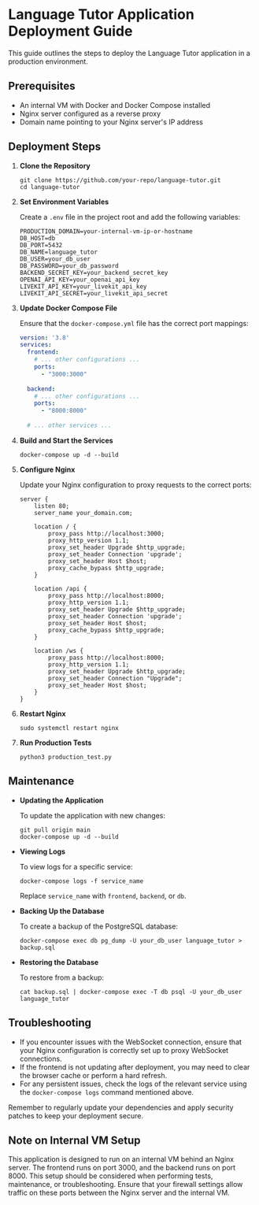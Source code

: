 # Language Tutor Application Deployment Guide

This guide outlines the steps to deploy the Language Tutor application in a production environment.

## Prerequisites

- An internal VM with Docker and Docker Compose installed
- Nginx server configured as a reverse proxy
- Domain name pointing to your Nginx server's IP address

## Deployment Steps

1. **Clone the Repository**

   ```
   git clone https://github.com/your-repo/language-tutor.git
   cd language-tutor
   ```

2. **Set Environment Variables**

   Create a `.env` file in the project root and add the following variables:

   ```
   PRODUCTION_DOMAIN=your-internal-vm-ip-or-hostname
   DB_HOST=db
   DB_PORT=5432
   DB_NAME=language_tutor
   DB_USER=your_db_user
   DB_PASSWORD=your_db_password
   BACKEND_SECRET_KEY=your_backend_secret_key
   OPENAI_API_KEY=your_openai_api_key
   LIVEKIT_API_KEY=your_livekit_api_key
   LIVEKIT_API_SECRET=your_livekit_api_secret
   ```

3. **Update Docker Compose File**

   Ensure that the `docker-compose.yml` file has the correct port mappings:

   ```yaml
   version: '3.8'
   services:
     frontend:
       # ... other configurations ...
       ports:
         - "3000:3000"
     
     backend:
       # ... other configurations ...
       ports:
         - "8000:8000"
     
     # ... other services ...
   ```

4. **Build and Start the Services**

   ```
   docker-compose up -d --build
   ```

5. **Configure Nginx**

   Update your Nginx configuration to proxy requests to the correct ports:

   ```nginx
   server {
       listen 80;
       server_name your_domain.com;

       location / {
           proxy_pass http://localhost:3000;
           proxy_http_version 1.1;
           proxy_set_header Upgrade $http_upgrade;
           proxy_set_header Connection 'upgrade';
           proxy_set_header Host $host;
           proxy_cache_bypass $http_upgrade;
       }

       location /api {
           proxy_pass http://localhost:8000;
           proxy_http_version 1.1;
           proxy_set_header Upgrade $http_upgrade;
           proxy_set_header Connection 'upgrade';
           proxy_set_header Host $host;
           proxy_cache_bypass $http_upgrade;
       }

       location /ws {
           proxy_pass http://localhost:8000;
           proxy_http_version 1.1;
           proxy_set_header Upgrade $http_upgrade;
           proxy_set_header Connection "Upgrade";
           proxy_set_header Host $host;
       }
   }
   ```

6. **Restart Nginx**

   ```
   sudo systemctl restart nginx
   ```

7. **Run Production Tests**

   ```
   python3 production_test.py
   ```

## Maintenance

- **Updating the Application**

  To update the application with new changes:

  ```
  git pull origin main
  docker-compose up -d --build
  ```

- **Viewing Logs**

  To view logs for a specific service:

  ```
  docker-compose logs -f service_name
  ```

  Replace `service_name` with `frontend`, `backend`, or `db`.

- **Backing Up the Database**

  To create a backup of the PostgreSQL database:

  ```
  docker-compose exec db pg_dump -U your_db_user language_tutor > backup.sql
  ```

- **Restoring the Database**

  To restore from a backup:

  ```
  cat backup.sql | docker-compose exec -T db psql -U your_db_user language_tutor
  ```

## Troubleshooting

- If you encounter issues with the WebSocket connection, ensure that your Nginx configuration is correctly set up to proxy WebSocket connections.
- If the frontend is not updating after deployment, you may need to clear the browser cache or perform a hard refresh.
- For any persistent issues, check the logs of the relevant service using the `docker-compose logs` command mentioned above.

Remember to regularly update your dependencies and apply security patches to keep your deployment secure.

## Note on Internal VM Setup

This application is designed to run on an internal VM behind an Nginx server. The frontend runs on port 3000, and the backend runs on port 8000. This setup should be considered when performing tests, maintenance, or troubleshooting. Ensure that your firewall settings allow traffic on these ports between the Nginx server and the internal VM.
